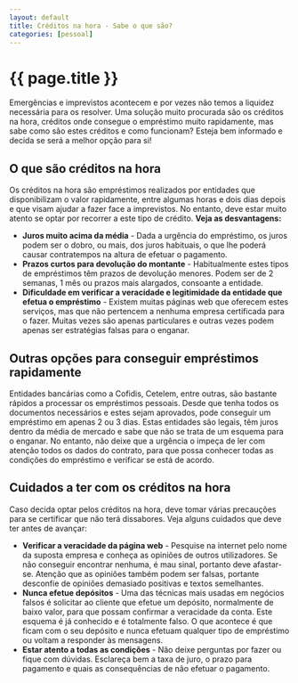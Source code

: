 ```yaml
---
layout: default
title: Créditos na hora - Sabe o que são?
categories: [pessoal]
---
```


# {{ page.title }}

Emergências e imprevistos acontecem e por vezes não temos a liquidez necessária para os resolver. Uma solução muito procurada são os créditos na hora, créditos onde consegue o empréstimo muito rapidamente, mas sabe como são estes créditos e como funcionam?
Esteja bem informado e decida se será a melhor opção para si!

## O que são créditos na hora
Os créditos na hora são empréstimos realizados por entidades que disponibilizam o valor rapidamente, entre algumas horas e dois dias depois e que visam ajudar a fazer face a imprevistos.
No entanto, deve estar muito atento se optar por recorrer a este tipo de crédito.
__Veja as desvantagens:__

* **Juros muito acima da média** - Dada a urgência do empréstimo, os juros podem ser o dobro, ou mais, dos juros habituais, o que lhe poderá causar contratempos na altura de efetuar o pagamento.
* **Prazos curtos para devolução do montante** - Habitualmente estes tipos de empréstimos têm prazos de devolução menores. Podem ser de 2 semanas, 1 mês ou prazos mais alargados, consoante a entidade.
* **Dificuldade em verificar a veracidade e legitimidade da entidade que efetua o empréstimo** - Existem muitas páginas web que oferecem estes serviços, mas que não pertencem a nenhuma empresa certificada para o fazer. Muitas vezes são apenas particulares e outras vezes podem apenas ser estratégias falsas para o enganar.

## Outras opções para conseguir empréstimos rapidamente
Entidades bancárias como a Cofidis, Cetelem, entre outras, são bastante rápidos a processar os empréstimos pessoais. Desde que tenha todos os documentos necessários e estes sejam aprovados, pode conseguir um empréstimo em apenas 2 ou 3 dias.
Estas entidades são legais, têm juros dentro da média de mercado e sabe que não se trata de um esquema para o enganar.
No entanto, não deixe que a urgência o impeça de ler com atenção todos os dados do contrato, para que possa conhecer todas as condições do empréstimo e verificar se está de acordo.

## Cuidados a ter com os créditos na hora
Caso decida optar pelos créditos na hora, deve tomar várias precauções para se certificar que não terá dissabores.
Veja alguns cuidados que deve ter antes de avançar:

* **Verificar a veracidade da página web** - Pesquise na internet pelo nome da suposta empresa e conheça as opiniões de outros utilizadores. Se não conseguir encontrar nenhuma, é mau sinal, portanto deve afastar-se. Atenção que as opiniões também podem ser falsas, portante desconfie de opiniões demasiado positivas e textos semelhantes.
* **Nunca efetue depósitos** - Uma das técnicas mais usadas em negócios falsos é solicitar ao cliente que efetue um depósito, normalmente de baixo valor, para que possam confirmar a veracidade da conta. Este esquema é já conhecido e é totalmente falso. O que acontece é que ficam com o seu depósito e nunca efetuam qualquer tipo de empréstimo ou voltam a responder às mensagens.
* **Estar atento a todas as condições** - Não deixe perguntas por fazer ou fique com dúvidas. Esclareça bem a taxa de juro, o prazo para pagamento e quais as consequências de não efetuar o pagamento.

